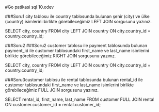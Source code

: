 






#Go patikasi sql 10.odev 

###Soru1 city tablosu ile country tablosunda bulunan şehir (city) ve ülke (country) isimlerini birlikte görebileceğimiz LEFT JOIN sorgusunu yazınız.

SELECT city, country FROM city
LEFT JOIN country
ON city.country_id = country.country_id;

###Soru2 ###Soru2 customer tablosu ile payment tablosunda bulunan payment_id ile customer tablosundaki first_name ve last_name isimlerini birlikte görebileceğimiz RIGHT JOIN sorgusunu yazınız.

SELECT city, country FROM city
LEFT JOIN country
ON city.country_id = country.country_id;

###Soru3customer tablosu ile rental tablosunda bulunan rental_id ile customer tablosundaki first_name ve last_name isimlerini birlikte görebileceğimiz FULL JOIN sorgusunu yazınız.

SELECT rental_id, first_name, last_name FROM customer
FULL JOIN rental
ON customer.customer_id = rental.customer_id;
